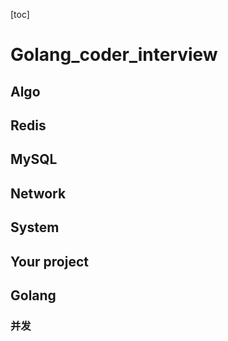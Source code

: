 [toc]



# Golang_coder_interview





## Algo



## Redis



## MySQL



## Network



## System



## Your project



## Golang

### 并发

